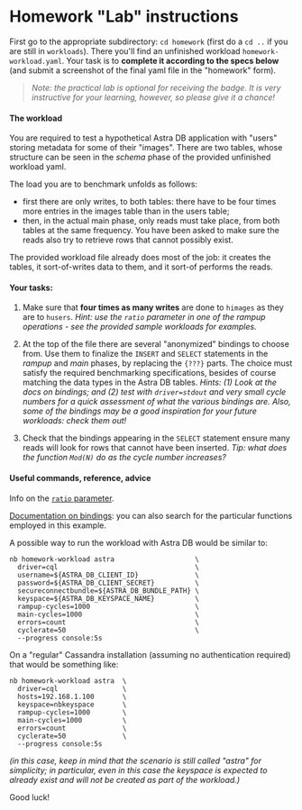 # Homework "Lab" instructions

First go to the appropriate subdirectory: `cd homework` (first do a
`cd ..` if you are still in `workloads`). There you'll find
an unfinished workload `homework-workload.yaml`. Your task is to **complete
it according to the specs below** (and submit a screenshot of the final yaml
file in the "homework" form).

> _Note: the practical lab is optional for receiving the badge._
> _It is very instructive for your learning, however,_
> _so please give it a chance!_

#### The workload

You are required to test a hypothetical Astra DB application with "users" storing
metadata for some of their "images". There are two tables, whose structure
can be seen in the _schema_ phase of the provided unfinished workload yaml.

The load you are to benchmark unfolds as follows:

- first there are only writes, to both tables: there have to be four times more entries in the images table than in the users table;
- then, in the actual main phase, only reads must take place, from both tables at the same frequency. You have been asked to make sure the reads also try to retrieve rows that cannot possibly exist.

The provided workload file already does most of the job: it creates the tables,
it sort-of-writes data to them, and it sort-of performs the reads.

#### Your tasks:

1. Make sure that **four times as many writes** are done to `himages` as they are to `husers`. _Hint: use the
`ratio` parameter in one of the rampup operations - see the provided sample workloads for examples._

2. At the top of the file there are several "anonymized" bindings to choose from. Use them to finalize the `INSERT` and `SELECT` statements in the _rampup_ and _main_ phases, by replacing the `{???}` parts. The choice must satisfy the required benchmarking specifications, besides of course matching the data types in the Astra DB tables. _Hints: (1) Look at the docs on bindings; and (2) test with `driver=stdout` and very small cycle numbers for a quick assessment of what the various bindings are. Also, some of the bindings may be a good inspiration for your future workloads: check them out!_

3. Check that the bindings appearing in the `SELECT` statement ensure many reads will look for rows that cannot have been inserted. _Tip: what does the function `Mod(N)` do as the cycle number increases?_

#### Useful commands, reference, advice

Info on the [`ratio` parameter](https://docs.nosqlbench.io/docs/reference/core-op-params/#ratio).

[Documentation on bindings](https://docs.nosqlbench.io/docs/bindings/binding-concepts/): you can also search for the particular functions employed in this example.

A possible way to run the workload with Astra DB would be similar to:

```
nb homework-workload astra                    \
  driver=cql                                  \
  username=${ASTRA_DB_CLIENT_ID}              \
  password=${ASTRA_DB_CLIENT_SECRET}          \
  secureconnectbundle=${ASTRA_DB_BUNDLE_PATH} \
  keyspace=${ASTRA_DB_KEYSPACE_NAME}          \
  rampup-cycles=1000                          \
  main-cycles=1000                            \
  errors=count                                \
  cyclerate=50                                \
  --progress console:5s
```

On a "regular" Cassandra installation (assuming no authentication required)
that would be something like:

```
nb homework-workload astra  \
  driver=cql                \
  hosts=192.168.1.100       \
  keyspace=nbkeyspace       \
  rampup-cycles=1000        \
  main-cycles=1000          \
  errors=count              \
  cyclerate=50              \
  --progress console:5s
```

_(in this case, keep in mind that the scenario is still called "astra" for simplicity;
in particular, even in this case the keyspace is expected to already exist and will
not be created as part of the workload.)_

Good luck!
